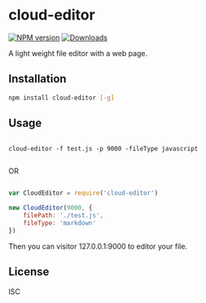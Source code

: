 cloud-editor
===

[![NPM version][npm-image]][npm-url]
[![Downloads][downloads-image]][downloads-url]

A light weight file editor with a web page.

Installation
---

```sh
npm install cloud-editor [-g]
```

Usage
---

```shell

cloud-editor -f test.js -p 9000 -fileType javascript


```

OR

```javascript

var CloudEditor = require('cloud-editor')

new CloudEditor(9000, {
    filePath: './test.js',
    fileType: 'markdown'
})

```

Then you can visitor 127.0.0.1:9000 to editor your file.


License
---

ISC

[npm-image]: https://img.shields.io/npm/v/cloud-editor.svg?style=flat-square
[npm-url]: https://npmjs.org/package/cloud-editor
[downloads-image]: http://img.shields.io/npm/dm/cloud-editor.svg?style=flat-square
[downloads-url]: https://npmjs.org/package/cloud-editor